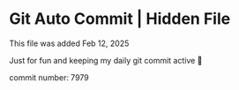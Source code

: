 # Git Auto Commit | Hidden File

This file was added Feb 12, 2025

Just for fun and keeping my daily git commit active 🤪

commit number: 7979

